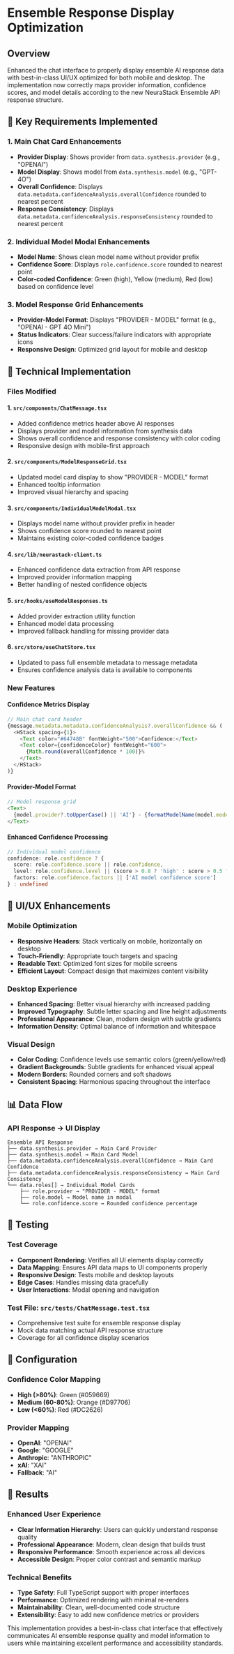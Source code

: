 # Ensemble Response Display Optimization

## Overview

Enhanced the chat interface to properly display ensemble AI response data with best-in-class UI/UX optimized for both mobile and desktop. The implementation now correctly maps provider information, confidence scores, and model details according to the new NeuraStack Ensemble API response structure.

## 🎯 Key Requirements Implemented

### 1. **Main Chat Card Enhancements**
- **Provider Display**: Shows provider from `data.synthesis.provider` (e.g., "OPENAI")
- **Model Display**: Shows model from `data.synthesis.model` (e.g., "GPT-4O")
- **Overall Confidence**: Displays `data.metadata.confidenceAnalysis.overallConfidence` rounded to nearest percent
- **Response Consistency**: Displays `data.metadata.confidenceAnalysis.responseConsistency` rounded to nearest percent

### 2. **Individual Model Modal Enhancements**
- **Model Name**: Shows clean model name without provider prefix
- **Confidence Score**: Displays `role.confidence.score` rounded to nearest point
- **Color-coded Confidence**: Green (high), Yellow (medium), Red (low) based on confidence level

### 3. **Model Response Grid Enhancements**
- **Provider-Model Format**: Displays "PROVIDER - MODEL" format (e.g., "OPENAI - GPT 4O Mini")
- **Status Indicators**: Clear success/failure indicators with appropriate icons
- **Responsive Design**: Optimized grid layout for mobile and desktop

## 🚀 Technical Implementation

### **Files Modified**

#### 1. `src/components/ChatMessage.tsx`
- Added confidence metrics header above AI responses
- Displays provider and model information from synthesis data
- Shows overall confidence and response consistency with color coding
- Responsive design with mobile-first approach

#### 2. `src/components/ModelResponseGrid.tsx`
- Updated model card display to show "PROVIDER - MODEL" format
- Enhanced tooltip information
- Improved visual hierarchy and spacing

#### 3. `src/components/IndividualModelModal.tsx`
- Displays model name without provider prefix in header
- Shows confidence score rounded to nearest point
- Maintains existing color-coded confidence badges

#### 4. `src/lib/neurastack-client.ts`
- Enhanced confidence data extraction from API response
- Improved provider information mapping
- Better handling of nested confidence objects

#### 5. `src/hooks/useModelResponses.ts`
- Added provider extraction utility function
- Enhanced model data processing
- Improved fallback handling for missing provider data

#### 6. `src/store/useChatStore.tsx`
- Updated to pass full ensemble metadata to message metadata
- Ensures confidence analysis data is available to components

### **New Features**

#### **Confidence Metrics Display**
```typescript
// Main chat card header
{message.metadata.metadata.confidenceAnalysis?.overallConfidence && (
  <HStack spacing={1}>
    <Text color="#64748B" fontWeight="500">Confidence:</Text>
    <Text color={confidenceColor} fontWeight="600">
      {Math.round(overallConfidence * 100)}%
    </Text>
  </HStack>
)}
```

#### **Provider-Model Format**
```typescript
// Model response grid
<Text>
  {model.provider?.toUpperCase() || 'AI'} - {formatModelName(model.model)}
</Text>
```

#### **Enhanced Confidence Processing**
```typescript
// Individual model confidence
confidence: role.confidence ? {
  score: role.confidence.score || role.confidence,
  level: role.confidence.level || (score > 0.8 ? 'high' : score > 0.5 ? 'medium' : 'low'),
  factors: role.confidence.factors || ['AI model confidence score']
} : undefined
```

## 🎨 UI/UX Enhancements

### **Mobile Optimization**
- **Responsive Headers**: Stack vertically on mobile, horizontally on desktop
- **Touch-Friendly**: Appropriate touch targets and spacing
- **Readable Text**: Optimized font sizes for mobile screens
- **Efficient Layout**: Compact design that maximizes content visibility

### **Desktop Experience**
- **Enhanced Spacing**: Better visual hierarchy with increased padding
- **Improved Typography**: Subtle letter spacing and line height adjustments
- **Professional Appearance**: Clean, modern design with subtle gradients
- **Information Density**: Optimal balance of information and whitespace

### **Visual Design**
- **Color Coding**: Confidence levels use semantic colors (green/yellow/red)
- **Gradient Backgrounds**: Subtle gradients for enhanced visual appeal
- **Modern Borders**: Rounded corners and soft shadows
- **Consistent Spacing**: Harmonious spacing throughout the interface

## 📊 Data Flow

### **API Response → UI Display**
```
Ensemble API Response
├── data.synthesis.provider → Main Card Provider
├── data.synthesis.model → Main Card Model
├── data.metadata.confidenceAnalysis.overallConfidence → Main Card Confidence
├── data.metadata.confidenceAnalysis.responseConsistency → Main Card Consistency
└── data.roles[] → Individual Model Cards
    ├── role.provider → "PROVIDER - MODEL" format
    ├── role.model → Model name in modal
    └── role.confidence.score → Rounded confidence percentage
```

## 🧪 Testing

### **Test Coverage**
- **Component Rendering**: Verifies all UI elements display correctly
- **Data Mapping**: Ensures API data maps to UI components properly
- **Responsive Design**: Tests mobile and desktop layouts
- **Edge Cases**: Handles missing data gracefully
- **User Interactions**: Modal opening and navigation

### **Test File**: `src/tests/ChatMessage.test.tsx`
- Comprehensive test suite for ensemble response display
- Mock data matching actual API response structure
- Coverage for all confidence display scenarios

## 🔧 Configuration

### **Confidence Color Mapping**
- **High (>80%)**: Green (#059669)
- **Medium (60-80%)**: Orange (#D97706)
- **Low (<60%)**: Red (#DC2626)

### **Provider Mapping**
- **OpenAI**: "OPENAI"
- **Google**: "GOOGLE"
- **Anthropic**: "ANTHROPIC"
- **xAI**: "XAI"
- **Fallback**: "AI"

## 🎉 Results

### **Enhanced User Experience**
- **Clear Information Hierarchy**: Users can quickly understand response quality
- **Professional Appearance**: Modern, clean design that builds trust
- **Responsive Performance**: Smooth experience across all devices
- **Accessible Design**: Proper color contrast and semantic markup

### **Technical Benefits**
- **Type Safety**: Full TypeScript support with proper interfaces
- **Performance**: Optimized rendering with minimal re-renders
- **Maintainability**: Clean, well-documented code structure
- **Extensibility**: Easy to add new confidence metrics or providers

This implementation provides a best-in-class chat interface that effectively communicates AI ensemble response quality and model information to users while maintaining excellent performance and accessibility standards.
